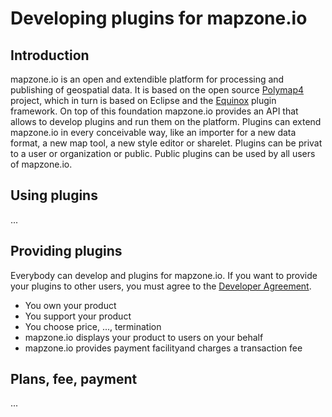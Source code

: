 # Developing plugins for mapzone.io

## Introduction

mapzone.io is an open and extendible platform for processing and publishing of geospatial data. It is based on the open source [Polymap4](https://github.com/Polymap4) project, which in turn is based on Eclipse and the [Equinox](http://www.eclipse.org/equinox/) plugin framework. On top of this foundation mapzone.io provides an API that allows to develop plugins and run them on the platform. Plugins can extend mapzone.io in every conceivable way, like an importer for a new data format, a new map tool, a new style editor or sharelet. Plugins can be privat to a user or organization or public. Public plugins can be used by all users of mapzone.io.

## Using plugins

...

## Providing plugins

Everybody can develop and plugins for mapzone.io. If you want to provide your plugins to other users, you must agree to the [Developer Agreement](DeveloperAgreement.md).

  * You own your product
  * You support your product
  * You choose price, ..., termination
  * mapzone.io displays your product to users on your behalf
  * mapzone.io provides payment facilityand charges a transaction fee

## Plans, fee, payment

...

